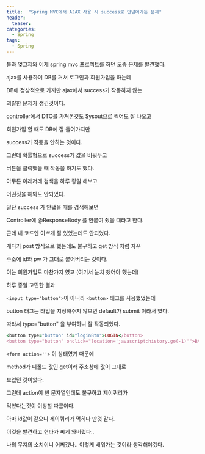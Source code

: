 ```yaml
---
title:  "Spring MVC에서 AJAX 사용 시 success로 안넘어가는 문제"
header:
  teaser: 
categories: 
  - Spring
tags:
  - Spring
---
```


불과 엊그제와 어제 spring mvc 프로젝트를 하던 도중 문제를 발견했다.

ajax를 사용하여 DB를 거쳐 로그인과 회원가입을 하는데

DB에 정상적으로 가지만 ajax에서 success가 작동하지 않는

괴랄한 문제가 생긴것이다.

controller에서 DTO를 가져온것도 Sysout으로 찍어도 잘 나오고

회원가입 할 때도 DB에 잘 들어가지만 

success가 작동을 안하는 것이다.

그런데 확률형으로 success가 값을 비워두고

버튼을 클릭했을 때 작동을 하기도 했다.

아무튼 이래저래 검색을 하루 죙일 해보고 

어떤짓을 해봐도 안되었다.

일단 success 가 안됐을 때를 검색해보면 

Controller에 @ResponseBody 를 안붙여 줬을 때라고 한다.

근데 내 코드엔 이쁘게 잘 있었는데도 안되었다.

게다가 post 방식으로 했는데도 불구하고 get 방식 처럼 자꾸 

주소에 id와 pw 가 그대로 붙어버리는 것이다. 

이는 회원가입도 마찬가지 였고 (여기서 눈치 챘어야 했는데)

하루 종일 고민한 결과 

`<input type="button">`이 아니라 `<button>` 태그를 사용했었는데

button 태그는 타입을 지정해주지 않으면 default가 submit 이라서 였다.

따라서 type="button" 을 부여하니 잘 작동되었다.

```ruby
<button type="button" id="loginBtn">LOGIN</button>
<button type="button" onclick="location='javascript:history.go(-1)'">BACK</button>
```

`<form action=''>` 이 상태였기 때문에

method가 디폴드 값인 get이라 주소창에 값이 그대로

보였던 것이었다.

그런데 action이 빈 문자열인데도 불구하고 제이쿼리가 

먹혔다는것이 이상할 따름이다.

아마 id값이 같으니 제이쿼리가 먹히다 만것 같다.



이것을 발견하고 현타가 씨게 와버렸다.. 

나의 무지의 소치이니 어쩌겠나.. 이렇게 배워가는 것이라 생각해야겠다.

  